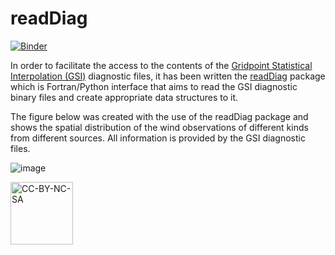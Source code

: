 # readDiag

[![Binder](https://mybinder.org/badge_logo.svg)](https://mybinder.org/v2/gh/GAD-DIMNT-CPTEC/readDiag/HEAD)

In order to facilitate the access to the contents of the [Gridpoint Statistical Interpolation (GSI)](https://dtcenter.org/community-code/gridpoint-statistical-interpolation-gsi) diagnostic files, it has been written the [readDiag](https://github.com/GAD-DIMNT-CPTEC/readDiag) package which is Fortran/Python interface that aims to read the GSI diagnostic binary files and create appropriate data structures to it. 

The figure below was created with the use of the readDiag package and shows the spatial distribution of the wind observations of different kinds from different sources. All information is provided by the GSI diagnostic files.

![image](https://user-images.githubusercontent.com/6088258/183511751-21032794-b38c-44c0-8719-103ed1b98547.png)

<a href="https://creativecommons.org/licenses/by-nc-sa/4.0/legalcode" target="_blank"><img src="https://mirrors.creativecommons.org/presskit/buttons/88x31/png/by-nc-sa.png" alt="CC-BY-NC-SA" width="100"/></a>
